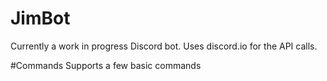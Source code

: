 # JimBot
Currently a work in progress Discord bot. Uses discord.io for the API calls.


#Commands
Supports a few basic commands
